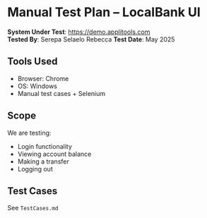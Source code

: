 # Manual Test Plan – LocalBank UI

**System Under Test**: https://demo.applitools.com  
**Tested By**: Serepa Selaelo Rebecca 
**Test Date**: May 2025

## Tools Used
- Browser: Chrome
- OS: Windows
- Manual test cases + Selenium

## Scope
We are testing:
- Login functionality
- Viewing account balance
- Making a transfer
- Logging out

## Test Cases
See `TestCases.md`
